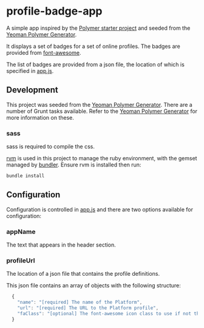 # profile-badge-app

A simple app inspired by the [Polymer starter project](https://www.polymer-project.org/docs/start/tutorial/intro.html)
and seeded from the [Yeoman Polymer Generator](https://github.com/yeoman/generator-polymer).

It displays a set of badges for a set of online profiles. The badges are provided from [font-awesome](http://fortawesome.github.io/Font-Awesome/).

The list of badges are provided from a json file, the location of which is specified in [app.js](scripts/app.js).

## Development
This project was seeded from the [Yeoman Polymer Generator](https://github.com/yeoman/generator-polymer).
There are a number of Grunt tasks available. Refer to the [Yeoman Polymer Generator](https://github.com/yeoman/generator-polymer)
for more information on these.

### sass
sass is required to compile the css.

[rvm](https://rvm.io/) is used in this project to manage the ruby environment, with the gemset managed by [bundler](http://bundler.io/).
Ensure rvm is installed then run:

```sh
bundle install
```

## Configuration
Configuration is controlled in [app.js](scripts/app.js) and there are two options available for configuration:

### appName
The text that appears in the header section.

### profileUrl
The location of a json file that contains the profile definitions.

This json file contains an array of objects with the following structure:

```javascript
  {
    "name": "[required] The name of the Platform",
    "url": "[required] The URL to the Platform profile",
    "faClass": "[optional] The font-awesome icon class to use if not the same as name"
  }
```
